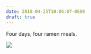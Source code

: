 ```yaml
---
date: 2018-04-25T10:06:07-0600
draft: true
---
```




Four days, four ramen meals.

![](/images/2018/11275e0cab.jpg)



